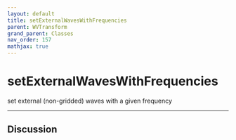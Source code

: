 ```yaml
---
layout: default
title: setExternalWavesWithFrequencies
parent: WVTransform
grand_parent: Classes
nav_order: 157
mathjax: true
---
```


#  setExternalWavesWithFrequencies

set external (non-gridded) waves with a given frequency


---

## Discussion

  
